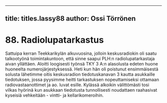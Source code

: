 
---

title: titles.lassy88
author: Ossi Törrönen
---


    
# 88. Radiolupatarkastus

Sattuipa kerran Teekkarikylän alkuvuosina, jolloin keskusradiokin oli saatu talkootyönä 
toimintakuntoon, että sinne saapui PLH:n radiolupatarkastaja aivan yllättäen. Aloitti loogisesti työnsä 
TKY 3 A:n alasolusta edeten huone huoneelta numerojärjestyksessä. Heti kun hän oli poistunut 
ensimmäisestä solusta lähetimme oitis keskusradion tiedotuskanavan 3 kautta asukkaille tiedotuksen, 
jossa pyysimme heitti tarkastuksen nopeuttamiseksi ottamaan radiovastaanottimet ja ao. luvat esille. 
Kylässä alkoikin välittömästi tosi vilkas hyörinä kun asukkaan tiedotusta tunnollisesti noudattaen 
raahasivat kyseisiä vehkeitään - vintti- ja kellarikomeroihin.
